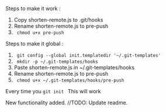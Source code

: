 Steps to make it work :


1. Copy shorten-remote.js to .git/hooks
2. Rename shorten-remote.js to pre-push
3. <code> chmod u+x pre-push </code>

Steps to make it global :

1. <code> git config --global init.templatedir '~/.git-templates' </code>
2. <code> mkdir -p ~/.git-templates/hooks </code>
3. Paste shorten-remote.js in ~/.git-templates/hooks
4. Rename shorten-remote.js to pre-push
5. <code> chmod u+x ~/.git-templates/hooks/pre-push </code>

Every time you <code>git init </code> This will work

New functionality added. //TODO: Update readme.
